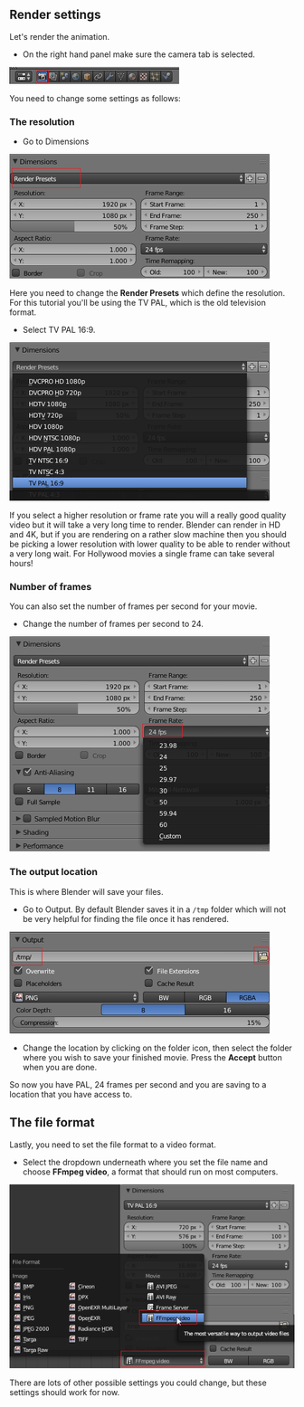 ## Render settings

Let's render the animation.

+ On the right hand panel make sure the camera tab is selected.

![Render menu](images/blender-render-menu.png)

You need to change some settings as follows:

### The resolution

+ Go to Dimensions

![Dimensions](images/blender-render-dimension.png)

Here you need to change the **Render Presets** which define the resolution.
For this tutorial you'll be using the TV PAL, which is the old television format.

+ Select TV PAL 16:9.

![Select TV PAL](images/blender-render-presets.png)

If you select a higher resolution or frame rate you will a really good quality video but it will take a very long time to render. Blender can render in HD and 4K, but if you are rendering on a rather slow machine then you should be picking a lower resolution with lower quality to be able to render without a very long wait. For Hollywood movies a single frame can take several hours!

### Number of frames

You can also set the number of frames per second for your movie.

+ Change the number of frames per second to 24.

![Frames per second](images/blender-render-frames.png)

### The output location

This is where Blender will save your files.

+ Go to Output. By default Blender saves it in a `/tmp` folder which will not be very helpful for finding the file once it has rendered.

![Output location](images/blender-render-output.png)

+ Change the location by clicking on the folder icon, then select the folder where you wish to save your finished movie. Press the **Accept** button when you are done.

So now you have PAL, 24 frames per second and you are saving to a location that you have access to.

## The file format

Lastly, you need to set the file format to a video format.

+ Select the dropdown underneath where you set the file name and choose **FFmpeg video**, a format that should run on most computers.

![Output location](images/blender-render-file-format.png)

There are lots of other possible settings you could change, but these settings should work for now.
